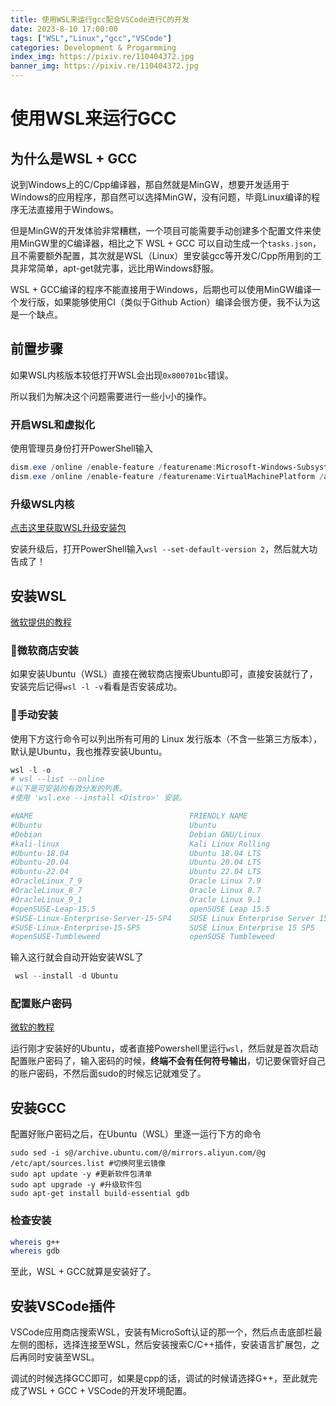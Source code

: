 ```yaml
---
title: 使用WSL来运行gcc配合VSCode进行C的开发
date: 2023-8-10 17:00:00
tags: ["WSL","Linux","gcc","VSCode"]
categories: Development & Progarmming
index_img: https://pixiv.re/110404372.jpg
banner_img: https://pixiv.re/110404372.jpg
---
```


# 使用WSL来运行GCC

## 为什么是WSL + GCC

说到Windows上的C/Cpp编译器，那自然就是MinGW，想要开发适用于Windows的应用程序，那自然可以选择MinGW，没有问题，毕竟Linux编译的程序无法直接用于Windows。

但是MinGW的开发体验非常糟糕，一个项目可能需要手动创建多个配置文件来使用MinGW里的C编译器，相比之下 WSL + GCC 可以自动生成一个`tasks.json`，且不需要额外配置，其次就是WSL（Linux）里安装gcc等开发C/Cpp所用到的工具非常简单，apt-get就完事，远比用Windows舒服。

WSL + GCC编译的程序不能直接用于Windows，后期也可以使用MinGW编译一个发行版，如果能够使用CI（类似于Github Action）编译会很方便，我不认为这是一个缺点。

## 前置步骤

如果WSL内核版本较低打开WSL会出现`0x800701bc`错误。

所以我们为解决这个问题需要进行一些小小的操作。

### 开启WSL和虚拟化

使用管理员身份打开PowerShell输入

```powershell
dism.exe /online /enable-feature /featurename:Microsoft-Windows-Subsystem-Linux /all /norestart
dism.exe /online /enable-feature /featurename:VirtualMachinePlatform /all /norestart
```

### 升级WSL内核

[点击这里获取WSL升级安装包](https://wslstorestorage.blob.core.windows.net/wslblob/wsl_update_x64.msi)

安装升级后，打开PowerShell输入`wsl --set-default-version 2`，然后就大功告成了！

## 安装WSL

[微软提供的教程](https://learn.microsoft.com/zh-cn/windows/wsl/install)

### 🏪微软商店安装

如果安装Ubuntu（WSL）直接在微软商店搜索Ubuntu即可，直接安装就行了，安装完后记得`wsl -l -v`看看是否安装成功。

### 🔧手动安装

使用下方这行命令可以列出所有可用的 Linux 发行版本（不含一些第三方版本），默认是Ubuntu，我也推荐安装Ubuntu。

```powershell
wsl -l -o
# wsl --list --online
#以下是可安装的有效分发的列表。
#使用 'wsl.exe --install <Distro>' 安装。

#NAME                                   FRIENDLY NAME
#Ubuntu                                 Ubuntu
#Debian                                 Debian GNU/Linux
#kali-linux                             Kali Linux Rolling
#Ubuntu-18.04                           Ubuntu 18.04 LTS
#Ubuntu-20.04                           Ubuntu 20.04 LTS
#Ubuntu-22.04                           Ubuntu 22.04 LTS
#OracleLinux_7_9                        Oracle Linux 7.9
#OracleLinux_8_7                        Oracle Linux 8.7
#OracleLinux_9_1                        Oracle Linux 9.1
#openSUSE-Leap-15.5                     openSUSE Leap 15.5
#SUSE-Linux-Enterprise-Server-15-SP4    SUSE Linux Enterprise Server 15 SP4
#SUSE-Linux-Enterprise-15-SP5           SUSE Linux Enterprise 15 SP5
#openSUSE-Tumbleweed                    openSUSE Tumbleweed
```

输入这行就会自动开始安装WSL了

```powershell
 wsl --install -d Ubuntu
```

### 配置账户密码

[微软的教程](https://learn.microsoft.com/zh-cn/windows/wsl/setup/environment#set-up-your-linux-username-and-password)

运行刚才安装好的Ubuntu，或者直接Powershell里运行`wsl`，然后就是首次启动配置账户密码了，输入密码的时候，**终端不会有任何符号输出**，切记要保管好自己的账户密码，不然后面sudo的时候忘记就难受了。

## 安装GCC

配置好账户密码之后，在Ubuntu（WSL）里逐一运行下方的命令

```shell
sudo sed -i s@/archive.ubuntu.com/@/mirrors.aliyun.com/@g /etc/apt/sources.list #切换阿里云镜像
sudo apt update -y #更新软件包清单
sudo apt upgrade -y #升级软件包
sudo apt-get install build-essential gdb
```

### 检查安装

```sh
whereis g++
whereis gdb
```

至此，WSL + GCC就算是安装好了。

## 安装VSCode插件

VSCode应用商店搜索WSL，安装有MicroSoft认证的那一个，然后点击底部栏最左侧的图标，选择连接至WSL，然后安装搜索C/C++插件，安装语言扩展包，之后再同时安装至WSL。

调试的时候选择GCC即可，如果是cpp的话，调试的时候请选择G++，至此就完成了WSL + GCC + VSCode的开发环境配置。



